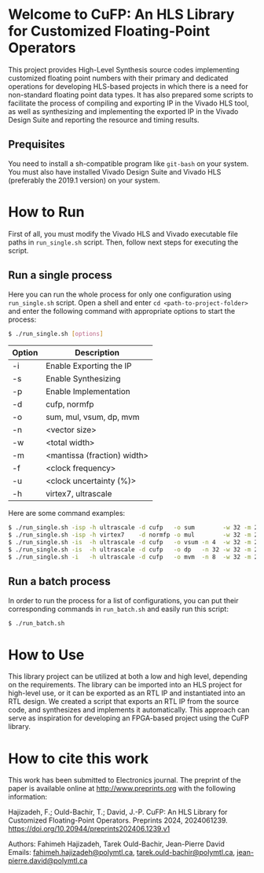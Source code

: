 # Welcome to CuFP: An HLS Library for Customized Floating-Point Operators

This project provides High-Level Synthesis source codes implementing customized floating point numbers with their primary and dedicated operations for developing HLS-based projects in which there is a need for non-standard floating point data types. It has also prepared some scripts to facilitate the process of compiling and exporting IP in the Vivado HLS tool, as well as synthesizing and implementing the exported IP in the Vivado Design Suite and reporting the resource and timing results.

## Prequisites

You need to install a sh-compatible program like `git-bash` on your system. You must also have installed Vivado Design Suite and Vivado HLS (preferably the 2019.1 version) on your system. 

# How to Run 

First of all, you must modify the Vivado HLS and Vivado executable file paths in `run_single.sh` script. Then, follow next steps for executing the script.

## Run a single process

Here you can run the whole process for only one configuration using `run_single.sh` script. Open a shell and enter `cd <path-to-project-folder>` and enter the following command with appropriate options to start the process:

```sh
$ ./run_single.sh [options]
```
| Option | Description |
| ------ | ----------- |
| -i | Enable Exporting the IP |
| -s | Enable Synthesizing     |
| -p | Enable Implementation   |
| -d | cufp, normfp |
| -o | sum, mul, vsum, dp, mvm |
| -n | \<vector size\> |
| -w | \<total width\> |
| -m | \<mantissa (fraction) width\> |
| -f | \<clock frequency\> |
| -u | \<clock uncertainty (%)\> |
| -h | virtex7, ultrascale |

Here are some command examples:
```sh
$ ./run_single.sh -isp -h ultrascale -d cufp   -o sum        -w 32 -m 23 -f 400 -u 5
$ ./run_single.sh -isp -h virtex7    -d normfp -o mul        -w 32 -m 23 -f 400 -u 5
$ ./run_single.sh -is  -h ultrascale -d cufp   -o vsum -n 4  -w 32 -m 23 -f 200 -u 5
$ ./run_single.sh -is  -h ultrascale -d cufp   -o dp   -n 32 -w 32 -m 23 -f 200 -u 5
$ ./run_single.sh -i   -h ultrascale -d cufp   -o mvm  -n 8  -w 32 -m 23 -f 200 -u 5
```

## Run a batch process

In order to run the process for a list of configurations, you can put their corresponding commands in `run_batch.sh` and easily run this script:

```sh
$ ./run_batch.sh
```
# How to Use 

This library project can be utilized at both a low and high level, depending on the requirements. The library can be imported into an HLS project for high-level use, or it can be exported as an RTL IP and instantiated into an RTL design. We created a script that exports an RTL IP from the source code, and synthesizes and implements it automatically. This approach can serve as inspiration for developing an FPGA-based project using the CuFP library.

# How to cite this work
This work has been submitted to Electronics journal. The preprint of the paper is available online at http://www.preprints.org with the following information:

Hajizadeh, F.; Ould-Bachir, T.; David, J.-P. CuFP: An HLS Library for Customized Floating-Point Operators. Preprints 2024, 2024061239. https://doi.org/10.20944/preprints202406.1239.v1   

Authors: Fahimeh Hajizadeh, Tarek Ould-Bachir, Jean-Pierre David  
Emails: fahimeh.hajizadeh@polymtl.ca, tarek.ould-bachir@polymtl.ca, jean-pierre.david@polymtl.ca  
